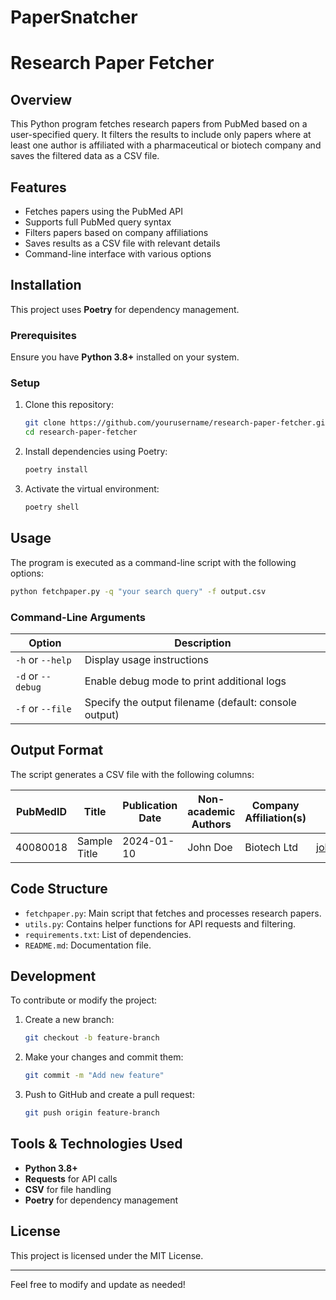 # PaperSnatcher
# Research Paper Fetcher

## Overview
This Python program fetches research papers from PubMed based on a user-specified query. It filters the results to include only papers where at least one author is affiliated with a pharmaceutical or biotech company and saves the filtered data as a CSV file.

## Features
- Fetches papers using the PubMed API
- Supports full PubMed query syntax
- Filters papers based on company affiliations
- Saves results as a CSV file with relevant details
- Command-line interface with various options

## Installation
This project uses **Poetry** for dependency management.

### Prerequisites
Ensure you have **Python 3.8+** installed on your system.

### Setup
1. Clone this repository:
   ```sh
   git clone https://github.com/yourusername/research-paper-fetcher.git
   cd research-paper-fetcher
   ```
2. Install dependencies using Poetry:
   ```sh
   poetry install
   ```
3. Activate the virtual environment:
   ```sh
   poetry shell
   ```

## Usage
The program is executed as a command-line script with the following options:

```sh
python fetchpaper.py -q "your search query" -f output.csv
```

### Command-Line Arguments
| Option  | Description |
|---------|-------------|
| `-h` or `--help` | Display usage instructions |
| `-d` or `--debug` | Enable debug mode to print additional logs |
| `-f` or `--file` | Specify the output filename (default: console output) |

## Output Format
The script generates a CSV file with the following columns:

| PubMedID | Title | Publication Date | Non-academic Authors | Company Affiliation(s) | Corresponding Author Email |
|----------|-------|------------------|-----------------------|----------------------|---------------------------|
| 40080018 | Sample Title | 2024-01-10 | John Doe | Biotech Ltd | john.doe@biotech.com |

## Code Structure
- `fetchpaper.py`: Main script that fetches and processes research papers.
- `utils.py`: Contains helper functions for API requests and filtering.
- `requirements.txt`: List of dependencies.
- `README.md`: Documentation file.

## Development
To contribute or modify the project:
1. Create a new branch:
   ```sh
   git checkout -b feature-branch
   ```
2. Make your changes and commit them:
   ```sh
   git commit -m "Add new feature"
   ```
3. Push to GitHub and create a pull request:
   ```sh
   git push origin feature-branch
   ```

## Tools & Technologies Used
- **Python 3.8+**
- **Requests** for API calls
- **CSV** for file handling
- **Poetry** for dependency management

## License
This project is licensed under the MIT License.

---
Feel free to modify and update as needed!

